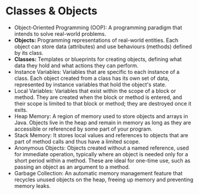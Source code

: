 # Classes & Objects

- Object-Oriented Programming (OOP): A programming paradigm that intends to solve real-world problems.
- **Objects:** Programming representations of real-world entities. Each object can store data (attributes) and use behaviours (methods) defined by its class.
- **Classes:** Templates or blueprints for creating objects, defining what data they hold and what actions they can perform.
- Instance Variables: Variables that are specific to each instance of a class. Each object created from a class has its own set of data, represented by instance variables that hold the object's state.
- Local Variables: Variables that exist within the scope of a block or method. They are created when the block or method is entered, and their scope is limited to that block or method; they are destroyed once it exits.
- Heap Memory: A region of memory used to store objects and arrays in Java. Objects live in the heap and remain in memory as long as they are accessible or referenced by some part of your program.
- Stack Memory: It stores local values and references to objects that are part of method calls and thus have a limited scope.
- Anonymous Objects: Objects created without a named reference, used for immediate operation, typically where an object is needed only for a short period within a method. These are ideal for one-time use, such as passing an object as an argument to a method.
- Garbage Collection: An automatic memory management feature that recycles unused objects on the heap, freeing up memory and preventing memory leaks.
